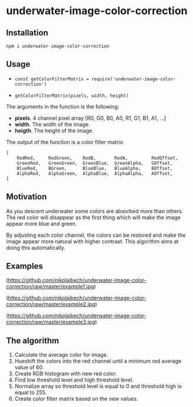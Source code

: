# underwater-image-color-correction


## Installation

`npm i underwater-image-color-correction`

## Usage

- ```const getColorFilterMatrix = require('underwater-image-color-correction')```

- ```getColorFilterMatrix(pixels, width, height)```

The arguments in the function is the following:
- __pixels__.  4 channel pixel array [R0, G0, B0, A0, R1, G1, B1, A1, ...]
- __width__.  The width of the image.
- __heigth__.  The height of the image.

The output of the function is a color filter matrix:
```nodejs
[
    RedRed,     RedGreen,    RedB,       RedA,         RedOffset,
    GreenRed,   GreenGreen,  GreenBlue,  GreenAlpha,   GOffset,
    BlueRed,    BGreen,      BlueBlue,   BlueAlpha,    BOffset,
    AlphaRed,   AlphaGreen,  AlphaBlue,  AlphaAlpha,   AOffset,
]
```

## Motivation
As you descent underwater some colors are absorbed more than others.
The red color will disappear as the first thing which will make the image appear more blue and green.

By adjusting each color channel, the colors can be restored and make the image appear more natural with higher contrast.
This algorithm aims at doing this automatically.

## Examples
(https://github.com/nikolajbech/underwater-image-color-correction/raw/master/example1.jpg)

(https://github.com/nikolajbech/underwater-image-color-correction/raw/master/example2.jpg)

(https://github.com/nikolajbech/underwater-image-color-correction/raw/master/example3.jpg)

## The algorithm

1. Calculate the average color for image.
2. Hueshift the colors into the red channel until a minimum red average value of 60.
3. Create RGB histogram with new red color.
4. Find low threshold level and high threshold level.
5. Normalize array so threshold level is equal to 0 and threshold high is equal to 255.
6. Create color filter matrix based on the new values.

